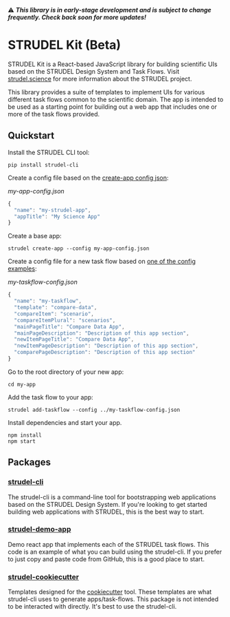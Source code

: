 :warning: ***This library is in early-stage development and is subject to change frequently. Check back soon for more updates!***

# STRUDEL Kit (Beta)

STRUDEL Kit is a React-based JavaScript library for building scientific UIs based on the STRUDEL Design System and Task Flows. Visit [strudel.science](https://strudel.science) for more information about the STRUDEL project.

This library provides a suite of templates to implement UIs for various different task flows common to the scientific domain. The app is intended to be used as a starting point for building out a web app that includes one or more of the task flows provided.

## Quickstart

Install the STRUDEL CLI tool:

```
pip install strudel-cli
```

Create a config file based on the [create-app config json](https://github.com/strudel-science/strudel-kit/blob/main/strudel-cli/CONFIGS.md#create-app-config-file):

_my-app-config.json_
```js
{
  "name": "my-strudel-app",
  "appTitle": "My Science App"
}
```

Create a base app:

```
strudel create-app --config my-app-config.json
```

Create a config file for a new task flow based on [one of the config examples](https://github.com/strudel-science/strudel-kit/blob/main/strudel-cli/CONFIGS.md#compare-data):

_my-taskflow-config.json_
```js
{
  "name": "my-taskflow",
  "template": "compare-data",
  "compareItem": "scenario",
  "compareItemPlural": "scenarios",
  "mainPageTitle": "Compare Data App",
  "mainPageDescription": "Description of this app section",
  "newItemPageTitle": "Compare Data App",
  "newItemPageDescription": "Description of this app section",
  "comparePageDescription": "Description of this app section"
}
```

Go to the root directory of your new app:

```
cd my-app
```

Add the task flow to your app:

```
strudel add-taskflow --config ../my-taskflow-config.json
```

Install dependencies and start your app.

```
npm install
npm start
```

## Packages

### [strudel-cli](https://github.com/strudel-science/strudel-kit/blob/main/strudel-cli/README.md)

The strudel-cli is a command-line tool for bootstrapping web applications based on the STRUDEL Design System. If you're looking to get started building web applications with STRUDEL, this is the best way to start.

### [strudel-demo-app](https://github.com/strudel-science/strudel-kit/tree/main/strudel-demo-app)

Demo react app that implements each of the STRUDEL task flows. This code is an example of what you can build using the strudel-cli. If you prefer to just copy and paste code from GitHub, this is a good place to start.

### [strudel-cookiecutter](https://github.com/strudel-science/strudel-kit/tree/main/strudel-cookiecutter)

Templates designed for the [cookiecutter](https://cookiecutter.readthedocs.io/en/latest/README.html) tool. These templates are what strudel-cli uses to generate apps/task-flows. This package is not intended to be interacted with directly. It's best to use the strudel-cli.